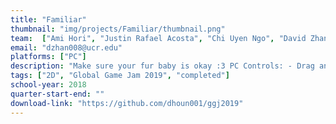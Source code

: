 ```yaml
---
title: "Familiar"
thumbnail: "img/projects/Familiar/thumbnail.png"
team:  ["Ami Hori", "Justin Rafael Acosta", "Chi Uyen Ngo", "David Zhang", "Darren Houn", "Chau M. Ho", "Rica Feng"]
email: "dzhan008@ucr.edu"
platforms: ["PC"]
description: "Make sure your fur baby is okay :3 PC Controls: - Drag and place the lures strategically in the room to guide your Familiar to the food bowl. Be careful though! Your Familiar can get easily distracted by certain objects in the room."
tags: ["2D", "Global Game Jam 2019", "completed"]
school-year: 2018
quarter-start-end: ""
download-link: "https://github.com/dhoun001/ggj2019"
---
```

